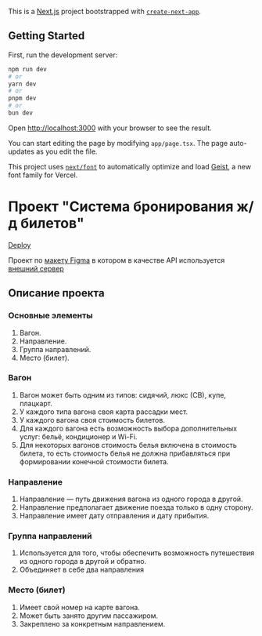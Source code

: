 This is a [Next.js](https://nextjs.org) project bootstrapped with [`create-next-app`](https://nextjs.org/docs/app/api-reference/cli/create-next-app).

## Getting Started

First, run the development server:

```bash
npm run dev
# or
yarn dev
# or
pnpm dev
# or
bun dev
```

Open [http://localhost:3000](http://localhost:3000) with your browser to see the result.

You can start editing the page by modifying `app/page.tsx`. The page auto-updates as you edit the file.

This project uses [`next/font`](https://nextjs.org/docs/app/building-your-application/optimizing/fonts) to automatically optimize and load [Geist](https://vercel.com/font), a new font family for Vercel.

# Проект "Система бронирования ж/д билетов"

[Deploy](https://rlw-booking-9ym3a8g7x-alexandrs-projects-5a4fe3cd.vercel.app/)

Проект по [макету Figma](https://www.figma.com/file/7981GjEsjSpBUKolk4xFoT/%D0%97%D0%B0%D0%BA%D0%B0%D0%B7-%D0%B1%D0%B8%D0%BB%D0%B5%D1%82%D0%BE%D0%B2?node-id=0%3A1) в котором в качестве API используется [внешний сервер](https://students.netoservices.ru/fe-diplom/)

## Описание проекта

### Основные элементы
1. Вагон.
2. Направление.
3. Группа направлений.
4. Место (билет).

### Вагон
1. Вагон может быть одним из типов: сидячий, люкс (СВ), купе, плацкарт.
2. У каждого типа вагона своя карта рассадки мест.
3. У каждого вагона своя стоимость билетов.
4. Для каждого вагона есть возможность выбора дополнительных услуг: бельё, кондиционер и Wi-Fi.
5. Для некоторых вагонов стоимость белья включена в стоимость билета, то есть стоимость белья не должна прибавляться при формировании конечной стоимости билета.

### Направление

1. Направление — путь движения вагона из одного города в другой.
2. Направление предполагает движение поезда только в одну сторону.
3. Направление имеет дату отправления и дату прибытия.

### Группа направлений

1. Используется для того, чтобы обеспечить возможность путешествия из одного города в другой и обратно.
2. Объединяет в себе два направления

### Место (билет)
1. Имеет свой номер на карте вагона.
2. Может быть занято другим пассажиром.
3. Закреплено за конкретным направлением.